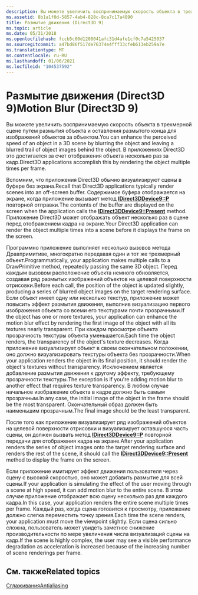 ```yaml
---
description: Вы можете увеличить воспринимаемую скорость объекта в трехмерной сцене путем размытия объекта и оставления размытого конца для изображений объектов за объектом. В приложениях Direct3D это достигается за счет отображения объекта несколько раз за кадр.
ms.assetid: 8b1a1f0d-5857-4ab4-828c-8ca7c17a4890
title: Размытие движения (Direct3D 9)
ms.topic: article
ms.date: 05/31/2018
ms.openlocfilehash: fccb5c00d1208041afc31d4afe1cf0c7a5425037
ms.sourcegitcommit: a47bd86f517de76374e4fff33cfeb613eb259a7e
ms.translationtype: MT
ms.contentlocale: ru-RU
ms.lasthandoff: 01/06/2021
ms.locfileid: "104537592"
---
```

# <a name="motion-blur-direct3d-9"></a><span data-ttu-id="9328e-104">Размытие движения (Direct3D 9)</span><span class="sxs-lookup"><span data-stu-id="9328e-104">Motion Blur (Direct3D 9)</span></span>

<span data-ttu-id="9328e-105">Вы можете увеличить воспринимаемую скорость объекта в трехмерной сцене путем размытия объекта и оставления размытого конца для изображений объектов за объектом.</span><span class="sxs-lookup"><span data-stu-id="9328e-105">You can enhance the perceived speed of an object in a 3D scene by blurring the object and leaving a blurred trail of object images behind the object.</span></span> <span data-ttu-id="9328e-106">В приложениях Direct3D это достигается за счет отображения объекта несколько раз за кадр.</span><span class="sxs-lookup"><span data-stu-id="9328e-106">Direct3D applications accomplish this by rendering the object multiple times per frame.</span></span>

<span data-ttu-id="9328e-107">Вспомним, что приложения Direct3D обычно визуализируют сцены в буфере без экрана.</span><span class="sxs-lookup"><span data-stu-id="9328e-107">Recall that Direct3D applications typically render scenes into an off-screen buffer.</span></span> <span data-ttu-id="9328e-108">Содержимое буфера отображается на экране, когда приложение вызывает метод [**IDirect3DDevice9::P**](/windows/win32/api/d3d9helper/nf-d3d9helper-idirect3ddevice9-present) повторной отправки.</span><span class="sxs-lookup"><span data-stu-id="9328e-108">The contents of the buffer are displayed on the screen when the application calls the [**IDirect3DDevice9::Present**](/windows/win32/api/d3d9helper/nf-d3d9helper-idirect3ddevice9-present) method.</span></span> <span data-ttu-id="9328e-109">Приложение Direct3D может отображать объект несколько раз в сцене перед отображением кадра на экране.</span><span class="sxs-lookup"><span data-stu-id="9328e-109">Your Direct3D application can render the object multiple times into a scene before it displays the frame on the screen.</span></span>

<span data-ttu-id="9328e-110">Программно приложение выполняет несколько вызовов метода Дравпримитиве, многократно передавая один и тот же трехмерный объект.</span><span class="sxs-lookup"><span data-stu-id="9328e-110">Programmatically, your application makes multiple calls to a DrawPrimitive method, repeatedly passing the same 3D object.</span></span> <span data-ttu-id="9328e-111">Перед каждым вызовом расположение объекта немного обновляется, создавая ряд размытых изображений объектов на целевой поверхности отрисовки.</span><span class="sxs-lookup"><span data-stu-id="9328e-111">Before each call, the position of the object is updated slightly, producing a series of blurred object images on the target rendering surface.</span></span> <span data-ttu-id="9328e-112">Если объект имеет одну или несколько текстур, приложение может повысить эффект размытия движения, выполнив визуализацию первого изображения объекта со всеми его текстурами почти прозрачными.</span><span class="sxs-lookup"><span data-stu-id="9328e-112">If the object has one or more textures, your application can enhance the motion blur effect by rendering the first image of the object with all its textures nearly transparent.</span></span> <span data-ttu-id="9328e-113">При каждом просмотре объекта прозрачность текстуры объекта уменьшается.</span><span class="sxs-lookup"><span data-stu-id="9328e-113">Each time the object renders, the transparency of the object's texture decreases.</span></span> <span data-ttu-id="9328e-114">Когда приложение визуализирует объект в своем окончательном положении, оно должно визуализировать текстуры объекта без прозрачности.</span><span class="sxs-lookup"><span data-stu-id="9328e-114">When your application renders the object in its final position, it should render the object's textures without transparency.</span></span> <span data-ttu-id="9328e-115">Исключением является добавление размытия движения к другому эффекту, требующему прозрачности текстуры.</span><span class="sxs-lookup"><span data-stu-id="9328e-115">The exception is if you're adding motion blur to another effect that requires texture transparency.</span></span> <span data-ttu-id="9328e-116">В любом случае начальное изображение объекта в кадре должно быть самым прозрачным.</span><span class="sxs-lookup"><span data-stu-id="9328e-116">In any case, the initial image of the object in the frame should be the most transparent.</span></span> <span data-ttu-id="9328e-117">Окончательный образ должен быть наименьшим прозрачным.</span><span class="sxs-lookup"><span data-stu-id="9328e-117">The final image should be the least transparent.</span></span>

<span data-ttu-id="9328e-118">После того как приложение визуализирует ряд изображений объектов на целевой поверхности отрисовки и визуализирует оставшуюся часть сцены, он должен вызвать метод [**IDirect3DDevice9::P**](/windows/win32/api/d3d9helper/nf-d3d9helper-idirect3ddevice9-present) повторной передачи для отображения кадра на экране.</span><span class="sxs-lookup"><span data-stu-id="9328e-118">After your application renders the series of object images onto the target rendering surface and renders the rest of the scene, it should call the [**IDirect3DDevice9::Present**](/windows/win32/api/d3d9helper/nf-d3d9helper-idirect3ddevice9-present) method to display the frame on the screen.</span></span>

<span data-ttu-id="9328e-119">Если приложение имитирует эффект движения пользователя через сцену с высокой скоростью, оно может добавить размытие для всей сцены.</span><span class="sxs-lookup"><span data-stu-id="9328e-119">If your application is simulating the effect of the user moving through a scene at high speed, it can add motion blur to the entire scene.</span></span> <span data-ttu-id="9328e-120">В этом случае приложение отображает всю сцену несколько раз для каждого кадра.</span><span class="sxs-lookup"><span data-stu-id="9328e-120">In this case, your application renders the entire scene multiple times per frame.</span></span> <span data-ttu-id="9328e-121">Каждый раз, когда сцена готовится к просмотру, приложение должно слегка переместить точку зрения.</span><span class="sxs-lookup"><span data-stu-id="9328e-121">Each time the scene renders, your application must move the viewpoint slightly.</span></span> <span data-ttu-id="9328e-122">Если сцена сильно сложна, пользователь может увидеть заметное снижение производительности по мере увеличения числа визуализаций сцены на кадр.</span><span class="sxs-lookup"><span data-stu-id="9328e-122">If the scene is highly complex, the user may see a visible performance degradation as acceleration is increased because of the increasing number of scene renderings per frame.</span></span>

## <a name="related-topics"></a><span data-ttu-id="9328e-123">См. также</span><span class="sxs-lookup"><span data-stu-id="9328e-123">Related topics</span></span>

<dl> <dt>

[<span data-ttu-id="9328e-124">Сглаживания</span><span class="sxs-lookup"><span data-stu-id="9328e-124">Antialiasing</span></span>](antialiasing.md)
</dt> </dl>

 

 
